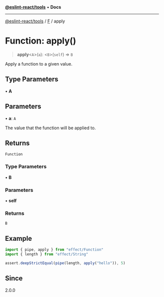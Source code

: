 [**@eslint-react/tools**](../../../README.md) • **Docs**

***

[@eslint-react/tools](../../../README.md) / [F](../README.md) / apply

# Function: apply()

> **apply**\<`A`\>(`a`): \<`B`\>(`self`) => `B`

Apply a function to a given value.

## Type Parameters

• **A**

## Parameters

• **a**: `A`

The value that the function will be applied to.

## Returns

`Function`

### Type Parameters

• **B**

### Parameters

• **self**

### Returns

`B`

## Example

```ts
import { pipe, apply } from "effect/Function"
import { length } from "effect/String"

assert.deepStrictEqual(pipe(length, apply("hello")), 5)
```

## Since

2.0.0
